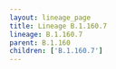 ```yaml
---
layout: lineage_page
title: Lineage B.1.160.7
lineage: B.1.160.7
parent: B.1.160
children: ['B.1.160.7']
---
```

